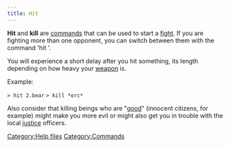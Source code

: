 ```yaml
---
title: Hit
---
```


**Hit** and **kill** are [commands](commands "wikilink") that can be
used to start a [fight](combat "wikilink"). If you are fighting more
than one opponent, you can switch between them with the command 'hit
<victim>'.

You will experience a short delay after you hit something, its length
depending on how heavy your [weapon](weapon "wikilink") is.

Example:

`> hit 2.bear`
`> kill *orc*`

Also consider that killing beings who are "[good](alignment "wikilink")"
(innocent citizens, for example) might make you more evil or might also
get you in trouble with the local [justice](justice "wikilink")
officers.

[Category:Help files](Category:Help_files "wikilink")
[Category:Commands](Category:Commands "wikilink")